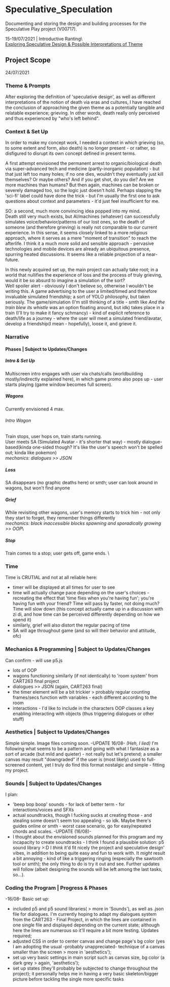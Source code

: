 # Speculative_Speculation
Documenting and storing the design and building processes for the Speculative Play project (V00717).

15-19/07/2021 | Introductive Ranting\  
[Exploring Speculative Design & Possible Interpretations of Theme](https://docs.google.com/document/d/1tAFpLuu1fsyRhrwTuMa5tBI6hm-bwEVeyZS5s5nHQAU/edit?usp=sharing)        


## Project Scope
24/07/2021
### Theme & Prompts
After exploring the definition of 'speculative design', as well as different interpretations of the notion of death via eras and cultures, I have reached the conclusion of approaching the given theme as a potentially tangible and relatable experience; grieving. In other words, death really only perceived and thus experienced by "who's left behind".

### Context & Set Up
In order to make my concept work, I needed a context in which grieving (so, to some extent and form, also death) is no longer present - or rather, so disfigured to disrupt its own concept defined in present terms.

A first attempt envisioned the permanent arrest to organic/biological death via super-advanced tech and medicine (partly-inorganic population) - but that just left too many holes; if no one dies, wouldn't they eventually just kill themselves? Or maybe others? And if you get shot, do you die? Are we more machines than humans? But then again, machines can be broken or severely damaged too, so the logic just doesn't hold. Perhaps slapping the 'sci-fi' label could have done the trick - but I'm usually the first one to ask questions about context and parameters - it'd just feel insufficient for me.

SO: a second, much more convincing idea popped into my mind.\
Death still very much exists, but AI/machines (whatever) can successfully simulates voice/behavior/patterns of our lost ones, so the death of someone (and therefore grieving) is really not comparable to our current experience.
In this sense, it seems closely linked to a more religious approach, where it serves as a mere "moment of transition" to reach the afterlife.
I think it a much more solid and sensible approach - pervasive technologies and mobile devices are already an ubiquitous presence, spurring heated discussions. It seems like a reliable projection of a near-future.

In this newly acquired set up, the main project can actually take root; in a world that nullifies the experience of loss and the process of truly grieving, would it be so absurd to imagine a simulation of the sort?\
Well spoiler alert - obviously I don't believe so, otherwise I wouldn't be writing this.
A game advertising to the user a limited/timed and therefore invaluable simulated friendship; a sort of YOLO philosophy, but taken seriously.
The game/simulation (I'm still thinking of a title - smth like _And the train blew its whistle_ was an option floating around, but idk) takes place in a train (I'll try to make it fancy schmancy) - kind of explicit reference to death/life as a journey - where the user will meet a simulated friend/avatar, develop a friendship(I mean - hopefully), loose it, and grieve it.

### Narrative
#### Phases | Subject to Updates/Changes
##### Intro & Set Up
Multiscreen intro engages with user via chats/calls (worldbuilding mostly/indirectly explained here), in which game promo also pops up - user starts playing (game window becomes full screen).
##### Wagons
Currently envisioned 4 max.
###### Intro Wagon
Train stops, user hops on, train starts running.\
User meets SA (Simulated Avatar - it's shorter that way) - mostly dialogue-based(kinda one-sided though? It's like the user's speech won't be spelled out; kinda like pokemon)\
_mechanics: dialogues >> JSON_

##### Loss
SA disappears (no graphic deaths here) or smth; user can look around in wagons, but won't find anyone
##### Grief
While revisiting other wagons, user's memory starts to trick him - not only they start to forget, they remember things differently\
_mechanics: black inaccessible blocks spawning and sporadically growing >> OOP_\
##### Stop
Train comes to a stop; user gets off, game ends.
\\

### Time
Time is CRUTIAL and not at all reliable here:
- timer will be displayed at all times for user to see
- time will actually change pace depending on the user's choices - recreating the effect that 'time flies when you're having fun'; you're having fun with your friend? Time will pass by faster, not doing much? Time will slow down (this concept actually came up in a discussion with zi di, and how time can be perceived differently depending on how we spend it)
- similarly, grief will also distort the regular pacing of time
- SA will age throughout game (and so will their behavior and attitude, ofc)

### Mechanics & Programming | Subject to Updates/Changes
Can confirm - will use p5.js
- lots of OOP
- wagons functioning similarly (if not identically) to 'room system' from CART263 final project
- dialogues >> JSON (again, CART263 final)
- the timer element will be a bit trickier > probably regular counting frames/secs function with variables - each different according to the room
- interactions - I'd like to include in the characters OOP classes a key enabling interacting with objects (thus triggering dialogues or other stuff)

### Aesthetics | Subject to Updates/Changes
Simple simple. Image files coming soon.
-UPDATE 16/08-
_(Heh, I lied)_
I'm following what seems to be a pattern and going with what I fantasize as a sort of arcade (but mild and quieter) - not really but let's pretend; a smaller canvas may result "downgraded" if the user is (most likely) used to full-screened content, yet I truly do find this format nostalgic and simple - fitting my project.

### Sounds | Subject to Updates/Changes
I plan:
- 'beep bop boop' sounds - for lack of better term - for interactions/voices and SFXs
- actual soundtracks, though I fucking sucks at creating those - and stealing some doesn't seem too appealing - so idk. Maybe there's guides online or smth - worst case scenario, go for easy/repeated chords and scales.
-UPDATE (16/08)-
- I thought about the envisioned sounds planned for this program and my incapacity to create soundtracks - I think I found a plausible solution: p5 sound library >:D
I _think_ it'd fit nicely the project and speculative design' vibes, in addition to being quite easy and fun to work with. It _might_ result a bit annoying - kind of like a triggering ringing (especially the sawtooth tool or smth); the only thing to do is try it out and see. Further updates will follow (albeit designing the sounds will be left among the last tasks, so...).

### Coding the Program | Progress & Phases
-16/08-
Basic set up:
- included p5 and p5 sound libraries( > more in 'Sounds'), as well as .json file for dialogues. I'm currently hoping to adapt my dialogues system from the CART263 - Final Project, in which the lines are contained in one single file and displayed depending on the current state; although here the lines are numerous so it'll require a bit more testing. Updates required;
- adjusted CSS in order to center canvas and change page's bg color (yes I am adopting the usual -probably unappreciated- technique of a canvas smaller than the screen > more in 'aesthetics');
- set up very basic settings in main script such as canvas size, bg color (a dark grey > again, 'aesthetics');
- set up states (they'll probably be subjected to change throughout the project); it personally helps me in having a very basic skeleton/bigger picture before tackling the single more specific tasks
